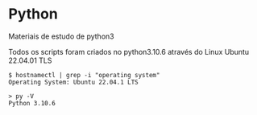 # Python
Materiais de estudo de python3

Todos os scripts foram criados no python3.10.6 através do Linux Ubuntu 22.04.01 TLS
```
$ hostnamectl | grep -i "operating system"
Operating System: Ubuntu 22.04.1 LTS

> py -V
Python 3.10.6
```
